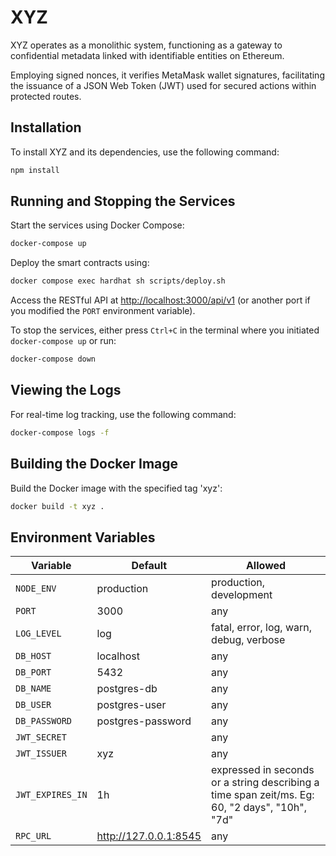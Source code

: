 # XYZ

XYZ operates as a monolithic system, functioning as a gateway to confidential metadata linked with identifiable entities on Ethereum.

Employing signed nonces, it verifies MetaMask wallet signatures, facilitating the issuance of a JSON Web Token (JWT) used for secured actions within protected routes.

## Installation

To install XYZ and its dependencies, use the following command:

```bash
npm install
```

## Running and Stopping the Services

Start the services using Docker Compose:

```bash
docker-compose up
```

Deploy the smart contracts using:

```bash
docker compose exec hardhat sh scripts/deploy.sh
```

Access the RESTful API at [http://localhost:3000/api/v1](http://localhost:3000/api/v1) (or another port if you modified the `PORT` environment variable).

To stop the services, either press `Ctrl+C` in the terminal where you initiated `docker-compose up` or run:

```bash
docker-compose down
```

## Viewing the Logs

For real-time log tracking, use the following command:

```bash
docker-compose logs -f
```

## Building the Docker Image

Build the Docker image with the specified tag 'xyz':

```bash
docker build -t xyz .
```

## Environment Variables

| Variable     | Default             | Allowed              |
| ------------ | ------------------- | -------------------- |
| `NODE_ENV`   | production          | production, development |
| `PORT`       | 3000                | any                  |
| `LOG_LEVEL`  | log                 | fatal, error, log, warn, debug, verbose |
| `DB_HOST`    | localhost            | any                  |
| `DB_PORT`    | 5432                | any                  |
| `DB_NAME`    | postgres-db         | any                  |
| `DB_USER`    | postgres-user       | any                  |
| `DB_PASSWORD`| postgres-password   | any                  |
| `JWT_SECRET` |           | any                  |
| `JWT_ISSUER` | xyz          | any                  |
| `JWT_EXPIRES_IN` | 1h         | expressed in seconds or a string describing a time span zeit/ms. Eg: 60, "2 days", "10h", "7d"                  |
| `RPC_URL` | <http://127.0.0.1:8545>  | any                  |
